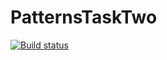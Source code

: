 # PatternsTaskTwo
[![Build status](https://ci.appveyor.com/api/projects/status/u32gy07da0nfo7ov?svg=true)](https://ci.appveyor.com/project/cptHenryMorgan/patterns-task-two)
